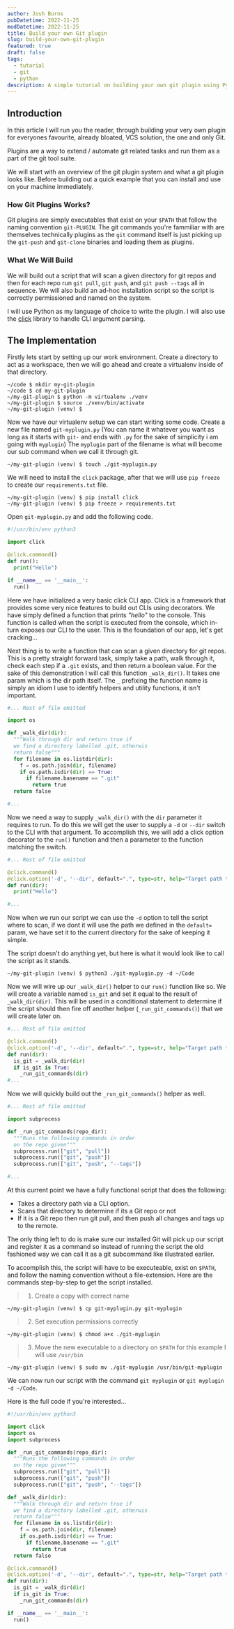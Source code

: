 ```yaml
---
author: Josh Burns
pubDatetime: 2022-11-25
modDatetime: 2022-11-25
title: Build your own Git plugin
slug: build-your-own-git-plugin
featured: true
draft: false
tags:
  - tutorial
  - git
  - python
description: A simple tutorial on building your own git plugin using Python
---
```


## Introduction

In this article I will run you the reader, through building your very own plugin for
everyones favourite, already bloated, VCS solution, the one and only Git.

Plugins are a way to extend / automate git related tasks and run them as a part of the git
tool suite.

We will start with an overview of the git plugin system and what a git plugin looks like. Before
building out a quick example that you can install and use on your machine immediately.

### How Git Plugins Works?

Git plugins are simply executables that exist on your `$PATH` that follow the naming convention
`git-PLUGIN`. The git commands you're fammiliar with are themselves technically plugins as the `git`
command itself is just picking up the `git-push` and `git-clone` binaries and loading them as plugins.

### What We Will Build

We will build out a script that will scan a given directory for git repos and then for each repo run
`git pull`, `git push`, and `git push --tags` all in sequence. We will also build an ad-hoc installation
script so the script is correctly permissioned and named on the system.

I will use Python as my language of choice to write the plugin. I will also use the [click](https://click.palletsprojects.com) library to
handle CLI argument parsing.

## The Implementation

Firstly lets start by setting up our work environment. Create a directory to act as a workspace, then we will
go ahead and create a virtualenv inside of that directory.

```
~/code $ mkdir my-git-plugin
~/code $ cd my-git-plugin
~/my-git-plugin $ python -m virtualenv ./venv
~/my-git-plugin $ source ./venv/bin/activate
~/my-git-plugin (venv) $
```

Now we have our virtualenv setup we can start writing some code. Create a new file named `git-myplugin.py` (You can name it whatever you want as long as it starts with `git-` and ends with `.py` for the sake of simplicity i am going with `myplugin`) The `myplugin` part of the filename is what will become our sub command when we call it through git.

```
~/my-git-plugin (venv) $ touch ./git-myplugin.py
```

We will need to install the `click` package, after that we will use `pip freeze`
to create our `requirements.txt` file.

```
~/my-git-plugin (venv) $ pip install click
~/my-git-plugin (venv) $ pip freeze > requirements.txt
```

Open `git-myplugin.py` and add the following code.

```python
#!/usr/bin/env python3

import click

@click.command()
def run():
  print("Hello")

if __name__ == '__main__':
  run()
```

Here we have initialized a very basic click CLI app. Click is a framework that provides some very nice features to build out CLIs using decorators.
We have simply defined a function that prints _"hello"_ to the console. This function is called when the script is executed from the console, which in-turn
exposes our CLI to the user. This is the foundation of our app, let's get cracking...

Next thing is to write a function that can scan a given directory for git repos. This is a pretty straight forward task, simply take a path, walk through it, check each step if
a `.git` exists, and then return a boolean value. For the sake of this demonstration I will call this function `_walk_dir()`. It takes one param which is the dir path itself. The `_`
prefixing the function name is simply an idiom I use to identify helpers and utility functions, it isn't important.

```python
#... Rest of file omitted

import os

def _walk_dir(dir):
  """Walk through dir and return true if
  we find a directory labelled .git, otherwis
  return false"""
  for filename in os.listdir(dir):
    f = os.path.join(dir, filename)
    if os.path.isdir(dir) == True:
      if filename.basename == ".git"
        return true
  return false

#...
```

Now we need a way to supply `_walk_dir()` with the `dir` parameter
it requires to run. To do this we will get the user to supply a `-d`
or `--dir` switch to the CLI with that argument. To accomplish this,
we will add a click option decorator to the `run()` function and then a
parameter to the function matching the switch.

```python
#... Rest of file omitted

@click.command()
@click.option('-d', '--dir', default=".", type=str, help="Target path to scan")
def run(dir):
  print("Hello")

#...
```

Now when we run our script we can use the `-d` option to tell the script where to scan, if we dont it will use
the path we defined in the `default=` param, we have set it to the current directory for the sake of keeping it
simple.

The script doesn't do anything yet, but here is what it would look like to call the script as it stands.

```
~/my-git-plugin (venv) $ python3 ./git-myplugin.py -d ~/Code
```

Now we will wire up our `_walk_dir()` helper to our `run()` function like so. We will create
a variable named `is_git` and set it equal to the result of `_walk_dir(dir)`. This will be used
in a conditional statement to determine if the script should then fire off another helper (`_run_git_commands()`)
that we will create later on.

```python
#... Rest of file omitted

@click.command()
@click.option('-d', '--dir', default=".", type=str, help="Target path to scan")
def run(dir):
  is_git = _walk_dir(dir)
  if is_git is True:
    _run_git_commands(dir)
#...
```

Now we will quickly build out the `_run_git_commands()` helper as well.

```python
#... Rest of file omitted

import subprocess

def _run_git_commands(repo_dir):
  """Runs the following commands in order
  on the repo given"""
  subprocess.run(["git", "pull"])
  subprocess.run(["git", "push"])
  subprocess.run(["git", "push", "--tags"])

#...
```

At this current point we have a fully functional script that does the following:

- Takes a directory path via a CLI option.
- Scans that directory to determine if its a Git repo or not
- If it is a Git repo then run git pull, and then push all changes and
  tags up to the remote.

The only thing left to do is make sure our installed Git will pick up our script
and register it as a command so instead of running the script the old fashioned way
we can call it as a git subcommand like illustrated earlier.

To accomplish this, the script will have to be executeable, exist on `$PATH`, and follow
the naming convention without a file-extension. Here are the commands step-by-step to
get the script installed.

> 1. Create a copy with correct name

```
~/my-git-plugin (venv) $ cp git-myplugin.py git-myplugin
```

> 2. Set execution permissions correctly

```
~/my-git-plugin (venv) $ chmod a+x ./git-myplugin
```

> 3. Move the new executable to a directory on `$PATH` for this example I will use `/usr/bin`

```
~/my-git-plugin (venv) $ sudo mv ./git-myplugin /usr/bin/git-myplugin
```

We can now run our script with the command `git myplugin` or `git myplugin -d ~/Code`.

Here is the full code if you're interested...

```python
#!/usr/bin/env python3

import click
import os
import subprocess

def _run_git_commands(repo_dir):
  """Runs the following commands in order
  on the repo given"""
  subprocess.run(["git", "pull"])
  subprocess.run(["git", "push"])
  subprocess.run(["git", "push", "--tags"])

def _walk_dir(dir):
  """Walk through dir and return true if
  we find a directory labelled .git, otherwis
  return false"""
  for filename in os.listdir(dir):
    f = os.path.join(dir, filename)
    if os.path.isdir(dir) == True:
      if filename.basename == ".git"
        return true
  return false

@click.command()
@click.option('-d', '--dir', default=".", type=str, help="Target path to scan")
def run(dir):
  is_git = _walk_dir(dir)
  if is_git is True:
    _run_git_commands(dir)

if __name__ == '__main__':
  run()
```
